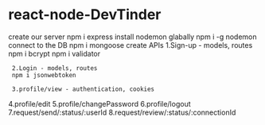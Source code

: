 # react-node-DevTinder

create our server
    npm i express
install nodemon glabally
    npm i -g nodemon
connect to the DB
    npm i mongoose
create APIs
    1.Sign-up - models, routes
    npm i bcrypt
    npm i validator




     2.Login - models, routes
     npm i jsonwebtoken

     3.profile/view - authentication, cookies



  4.profile/edit
  5.profile/changePassword
  6.profile/logout
  7.request/send/:status/:userId
  8.request/review/:status/:connectionId
